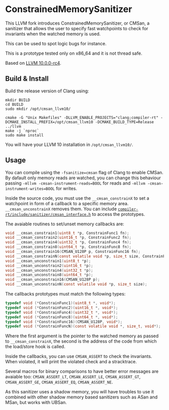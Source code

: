 # ConstrainedMemorySanitizer

This LLVM fork introduces ConstrainedMemorySanitizer, or CMSan, a sanitizer that allows the user to specify fast watchpoints to check for invariants when the watched memory is used.

This can be used to spot logic bugs for instance.

This is a prototype tested only on x86_64 and it is not thread safe.

Based on [LLVM 10.0.0-rc4](https://github.com/llvm/llvm-project/releases/tag/llvmorg-10.0.0-rc4).

## Build & Install

Build the release version of Clang using:

```
mkdir BUILD
cd BUILD
sudo mkdir /opt/cmsan_llvm10/

cmake -G "Unix Makefiles" -DLLVM_ENABLE_PROJECTS="clang;compiler-rt" -DCMAKE_INSTALL_PREFIX=/opt/cmsan_llvm10 -DCMAKE_BUILD_TYPE=Release ../llvm
make -j `nproc`
sudo make install
```

You will have your LLVM 10 installation in `/opt/cmsan_llvm10/`.

## Usage

You can compile using the `-fsanitize=cmsan` flag of Clang to enable CMSan. By dafault only memory reads are watched, you can change this behaviour passing `-mllvm -cmsan-instrument-reads=BOOL` for reads and `-mllvm -cmsan-instrument-writes=BOOL` for writes.

Inside the source code, you must use the `__cmsan_constrainX` to set a watchpoint in form of a callback to a specific memory area. `__cmsan_unconstrainX` removes them. You can include [`compiler-rt/include/sanitizer/cmsan_interface.h`](compiler-rt/include/sanitizer/cmsan_interface.h) to access the prototypes.

The avaiable routines to set/unset memory callbacks are:

```c
void __cmsan_constrain1(uint8_t *p, ConstrainFunc1 fn);
void __cmsan_constrain2(uint16_t *p, ConstrainFunc2 fn);
void __cmsan_constrain4(uint32_t *p, ConstrainFunc4 fn);
void __cmsan_constrain8(uint64_t *p, ConstrainFunc8 fn);
void __cmsan_constrain16(CMSAN_U128P p, ConstrainFunc16 fn);
void __cmsan_constrainN(const volatile void *p, size_t size, ConstrainFuncN fn);
void __cmsan_unconstrain1(uint8_t *p);
void __cmsan_unconstrain2(uint16_t *p);
void __cmsan_unconstrain4(uint32_t *p);
void __cmsan_unconstrain8(uint64_t *p);
void __cmsan_unconstrain16(CMSAN_U128P p);
void __cmsan_unconstrainN(const volatile void *p, size_t size);
```

The callbacks prototypes must match the following types:

```c
typedef void (*ConstrainFunc1)(uint8_t *, void*);
typedef void (*ConstrainFunc2)(uint16_t *, void*);
typedef void (*ConstrainFunc4)(uint32_t *, void*);
typedef void (*ConstrainFunc8)(uint64_t *, void*);
typedef void (*ConstrainFunc16)(CMSAN_U128P, void*);
typedef void (*ConstrainFuncN)(const volatile void *, size_t, void*);
```

Where the first argument is the pointer to the watched memory as passed to `__cmsan_constrainX`, the second is the address of the code from which the load/store hook is called.

Inside the callbacks, you can use `CMSAN_ASSERT` to check the invariants. When violated, it will print the violated check and a stracktrace.

Several macros for binary comparisons to have better error messages are avaiable too: `CMSAN_ASSERT_LT`, `CMSAN_ASSERT_LE`, `CMSAN_ASSERT_GT`, `CMSAN_ASSERT_GE`, `CMSAN_ASSERT_EQ`, `CMSAN_ASSERT_NE`.

As this sanitizer uses a shadow memory, you will have troubles to use it combined with other shadow memory based sanitizers such as ASan and MSan, but works with UBSan.

